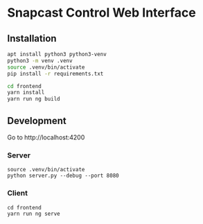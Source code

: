 # Snapcast Control Web Interface


## Installation

```bash
apt install python3 python3-venv
python3 -m venv .venv
source .venv/bin/activate
pip install -r requirements.txt

cd frontend
yarn install
yarn run ng build
```

## Development

Go to http://localhost:4200

### Server

```
source .venv/bin/activate
python server.py --debug --port 8080
```

### Client

```
cd frontend
yarn run ng serve
```
